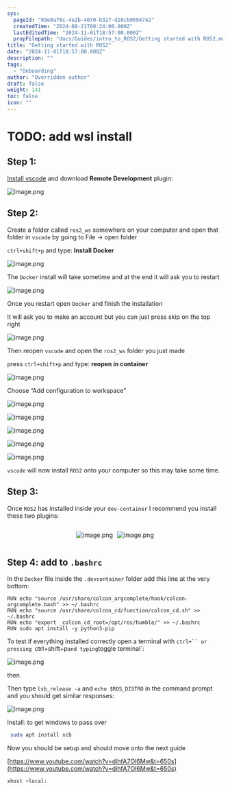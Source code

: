 ```yaml
---
sys:
  pageId: "89e0a78c-4e2b-4070-b327-d28cb0694742"
  createdTime: "2024-08-21T00:24:00.000Z"
  lastEditedTime: "2024-11-01T18:57:00.000Z"
  propFilepath: "docs/Guides/intro_to_ROS2/Getting started with ROS2.md"
title: "Getting started with ROS2"
date: "2024-11-01T18:57:00.000Z"
description: ""
tags:
  - "Onboarding"
author: "Overridden author"
draft: false
weight: 141
toc: false
icon: ""
---
```


# TODO: add wsl install

## Step 1:

[Install vscode](https://code.visualstudio.com/download) and download **Remote Development** plugin:

![image.png](https://prod-files-secure.s3.us-west-2.amazonaws.com/d518164a-d88e-44d1-a4ee-3adb3bd8bce0/efb52993-1881-4a40-b95e-6f020334f022/image.png?X-Amz-Algorithm=AWS4-HMAC-SHA256&X-Amz-Content-Sha256=UNSIGNED-PAYLOAD&X-Amz-Credential=ASIAZI2LB466ZZHIQR6W%2F20250207%2Fus-west-2%2Fs3%2Faws4_request&X-Amz-Date=20250207T190110Z&X-Amz-Expires=3600&X-Amz-Security-Token=IQoJb3JpZ2luX2VjEGIaCXVzLXdlc3QtMiJHMEUCIQDWT8Wii%2BrHq7uHFQydvZxmZCm%2FHoyBDgmAqqiFi%2Fk3cwIgElmPg7dN97KBMyqSg2odvSI07ZHz1xXupMHvkCkJVCgq%2FwMIexAAGgw2Mzc0MjMxODM4MDUiDJ%2FBx1g77ZblS1RigircA5LSXjGv71%2FwwqFssSsy%2Foltv8slBmL47TO5LsJDbuNKIqMYCyVx5UXRZO9MWtcmGrcY9M1FdpQxjoQS2e0L8AlVzTCn68lhG%2BDMH1DC1yvDQAFJhGyHVYw3j5k1oyclYolIMcSIv%2BZjc1RAF95IViscGtUBUJM6ddD9zgvN1722yNidH3K%2BCyzgbQrM0de2DIpfuE6K348tDmg1GroCrd4K4DkdEKR5%2BRnxzd9O1oGGcTQumbPb30zoFETOcnneA%2Bn%2B%2B8rFlI5futmLqPY28hGu0%2FPIcE5W41H5sQBx0JYKTw8hub4%2FqCr%2FmaiHy2gGXwOfUgtONJHbe%2BBdULCL241CeuEru3Kzz4bjmz2SGLXT0Cv1T469Qyz9y9lZq7I02inVCTPA3udiD61HfY3EdNm6MwkXNAfj%2BKfE82K9L%2BWwz1AoLF7v3qHklCPM9r4nGKubwNw2%2Fjp1C1TRqDWkmKO4VBGCBQBnTbnW%2FMqKt7pUkwNLRqRy7ft7LyVgRA7awt28VR%2BDKr3Z9Fk1iETNuPl9Qs211Vq9kUluEClE3JjWJEub9KBzh9isf46TgAdbUwmchmyBHo%2B2QZ%2B9AcIxORGgvLPPgnKHNSkKgGZ1zbkB%2FbbVxIk9H%2B4yI%2B1MMNGamb0GOqUBY1%2FnVOx5R3VXdBrB6Ai7uIQfZ4fVXL5ikcP6l%2FtdphuzusnrVTYDICRJu0TDskb0%2BaxhuGHRAMi2pXS4IS8uqYcIHoQk2wiQoH79bfugwroAPqhnftG%2BvWnTyc3UIT2hTWI14UcaJ4J8YNxsfGKOX5f%2BE3iiUrM7fQmrVypZWimwbNIdTzfooLk52Q4%2BdvBuXIt9AwoZO%2BlDMcLDIUirIp15nrMe&X-Amz-Signature=20eda6190236436cd6750c51d23e05b4fe346df79eafb0639e7df91be83e255a&X-Amz-SignedHeaders=host&x-id=GetObject)

## Step 2:

Create a folder called `ros2_ws` somewhere on your computer and open that folder in `vscode` by going to File → open folder 

`ctrl+shift+p` and type: **Install Docker**

![image.png](https://prod-files-secure.s3.us-west-2.amazonaws.com/d518164a-d88e-44d1-a4ee-3adb3bd8bce0/2269dc0e-1cd5-47ff-bceb-c04ad9b2eab0/image.png?X-Amz-Algorithm=AWS4-HMAC-SHA256&X-Amz-Content-Sha256=UNSIGNED-PAYLOAD&X-Amz-Credential=ASIAZI2LB466ZZHIQR6W%2F20250207%2Fus-west-2%2Fs3%2Faws4_request&X-Amz-Date=20250207T190110Z&X-Amz-Expires=3600&X-Amz-Security-Token=IQoJb3JpZ2luX2VjEGIaCXVzLXdlc3QtMiJHMEUCIQDWT8Wii%2BrHq7uHFQydvZxmZCm%2FHoyBDgmAqqiFi%2Fk3cwIgElmPg7dN97KBMyqSg2odvSI07ZHz1xXupMHvkCkJVCgq%2FwMIexAAGgw2Mzc0MjMxODM4MDUiDJ%2FBx1g77ZblS1RigircA5LSXjGv71%2FwwqFssSsy%2Foltv8slBmL47TO5LsJDbuNKIqMYCyVx5UXRZO9MWtcmGrcY9M1FdpQxjoQS2e0L8AlVzTCn68lhG%2BDMH1DC1yvDQAFJhGyHVYw3j5k1oyclYolIMcSIv%2BZjc1RAF95IViscGtUBUJM6ddD9zgvN1722yNidH3K%2BCyzgbQrM0de2DIpfuE6K348tDmg1GroCrd4K4DkdEKR5%2BRnxzd9O1oGGcTQumbPb30zoFETOcnneA%2Bn%2B%2B8rFlI5futmLqPY28hGu0%2FPIcE5W41H5sQBx0JYKTw8hub4%2FqCr%2FmaiHy2gGXwOfUgtONJHbe%2BBdULCL241CeuEru3Kzz4bjmz2SGLXT0Cv1T469Qyz9y9lZq7I02inVCTPA3udiD61HfY3EdNm6MwkXNAfj%2BKfE82K9L%2BWwz1AoLF7v3qHklCPM9r4nGKubwNw2%2Fjp1C1TRqDWkmKO4VBGCBQBnTbnW%2FMqKt7pUkwNLRqRy7ft7LyVgRA7awt28VR%2BDKr3Z9Fk1iETNuPl9Qs211Vq9kUluEClE3JjWJEub9KBzh9isf46TgAdbUwmchmyBHo%2B2QZ%2B9AcIxORGgvLPPgnKHNSkKgGZ1zbkB%2FbbVxIk9H%2B4yI%2B1MMNGamb0GOqUBY1%2FnVOx5R3VXdBrB6Ai7uIQfZ4fVXL5ikcP6l%2FtdphuzusnrVTYDICRJu0TDskb0%2BaxhuGHRAMi2pXS4IS8uqYcIHoQk2wiQoH79bfugwroAPqhnftG%2BvWnTyc3UIT2hTWI14UcaJ4J8YNxsfGKOX5f%2BE3iiUrM7fQmrVypZWimwbNIdTzfooLk52Q4%2BdvBuXIt9AwoZO%2BlDMcLDIUirIp15nrMe&X-Amz-Signature=b4a1c0656272477a944324602720f820be34cc43095b614baeeac879664bb2e1&X-Amz-SignedHeaders=host&x-id=GetObject)

The `Docker` install will take sometime and at the end it will ask you to restart

![image.png](https://prod-files-secure.s3.us-west-2.amazonaws.com/d518164a-d88e-44d1-a4ee-3adb3bd8bce0/ed233f78-be33-4b1f-b89c-9c346c0e961e/image.png?X-Amz-Algorithm=AWS4-HMAC-SHA256&X-Amz-Content-Sha256=UNSIGNED-PAYLOAD&X-Amz-Credential=ASIAZI2LB466ZZHIQR6W%2F20250207%2Fus-west-2%2Fs3%2Faws4_request&X-Amz-Date=20250207T190110Z&X-Amz-Expires=3600&X-Amz-Security-Token=IQoJb3JpZ2luX2VjEGIaCXVzLXdlc3QtMiJHMEUCIQDWT8Wii%2BrHq7uHFQydvZxmZCm%2FHoyBDgmAqqiFi%2Fk3cwIgElmPg7dN97KBMyqSg2odvSI07ZHz1xXupMHvkCkJVCgq%2FwMIexAAGgw2Mzc0MjMxODM4MDUiDJ%2FBx1g77ZblS1RigircA5LSXjGv71%2FwwqFssSsy%2Foltv8slBmL47TO5LsJDbuNKIqMYCyVx5UXRZO9MWtcmGrcY9M1FdpQxjoQS2e0L8AlVzTCn68lhG%2BDMH1DC1yvDQAFJhGyHVYw3j5k1oyclYolIMcSIv%2BZjc1RAF95IViscGtUBUJM6ddD9zgvN1722yNidH3K%2BCyzgbQrM0de2DIpfuE6K348tDmg1GroCrd4K4DkdEKR5%2BRnxzd9O1oGGcTQumbPb30zoFETOcnneA%2Bn%2B%2B8rFlI5futmLqPY28hGu0%2FPIcE5W41H5sQBx0JYKTw8hub4%2FqCr%2FmaiHy2gGXwOfUgtONJHbe%2BBdULCL241CeuEru3Kzz4bjmz2SGLXT0Cv1T469Qyz9y9lZq7I02inVCTPA3udiD61HfY3EdNm6MwkXNAfj%2BKfE82K9L%2BWwz1AoLF7v3qHklCPM9r4nGKubwNw2%2Fjp1C1TRqDWkmKO4VBGCBQBnTbnW%2FMqKt7pUkwNLRqRy7ft7LyVgRA7awt28VR%2BDKr3Z9Fk1iETNuPl9Qs211Vq9kUluEClE3JjWJEub9KBzh9isf46TgAdbUwmchmyBHo%2B2QZ%2B9AcIxORGgvLPPgnKHNSkKgGZ1zbkB%2FbbVxIk9H%2B4yI%2B1MMNGamb0GOqUBY1%2FnVOx5R3VXdBrB6Ai7uIQfZ4fVXL5ikcP6l%2FtdphuzusnrVTYDICRJu0TDskb0%2BaxhuGHRAMi2pXS4IS8uqYcIHoQk2wiQoH79bfugwroAPqhnftG%2BvWnTyc3UIT2hTWI14UcaJ4J8YNxsfGKOX5f%2BE3iiUrM7fQmrVypZWimwbNIdTzfooLk52Q4%2BdvBuXIt9AwoZO%2BlDMcLDIUirIp15nrMe&X-Amz-Signature=564d8620c640e76aa2716c0f8a12640610d43b10ff4196f3f79070d99d6a88e0&X-Amz-SignedHeaders=host&x-id=GetObject)

Once you restart open `Docker` and finish the installation

It will ask you to make an account but you can just press skip on the top right

![image.png](https://prod-files-secure.s3.us-west-2.amazonaws.com/d518164a-d88e-44d1-a4ee-3adb3bd8bce0/21010ad9-1659-4fd9-9f59-9932a09b2a3d/image.png?X-Amz-Algorithm=AWS4-HMAC-SHA256&X-Amz-Content-Sha256=UNSIGNED-PAYLOAD&X-Amz-Credential=ASIAZI2LB466ZZHIQR6W%2F20250207%2Fus-west-2%2Fs3%2Faws4_request&X-Amz-Date=20250207T190110Z&X-Amz-Expires=3600&X-Amz-Security-Token=IQoJb3JpZ2luX2VjEGIaCXVzLXdlc3QtMiJHMEUCIQDWT8Wii%2BrHq7uHFQydvZxmZCm%2FHoyBDgmAqqiFi%2Fk3cwIgElmPg7dN97KBMyqSg2odvSI07ZHz1xXupMHvkCkJVCgq%2FwMIexAAGgw2Mzc0MjMxODM4MDUiDJ%2FBx1g77ZblS1RigircA5LSXjGv71%2FwwqFssSsy%2Foltv8slBmL47TO5LsJDbuNKIqMYCyVx5UXRZO9MWtcmGrcY9M1FdpQxjoQS2e0L8AlVzTCn68lhG%2BDMH1DC1yvDQAFJhGyHVYw3j5k1oyclYolIMcSIv%2BZjc1RAF95IViscGtUBUJM6ddD9zgvN1722yNidH3K%2BCyzgbQrM0de2DIpfuE6K348tDmg1GroCrd4K4DkdEKR5%2BRnxzd9O1oGGcTQumbPb30zoFETOcnneA%2Bn%2B%2B8rFlI5futmLqPY28hGu0%2FPIcE5W41H5sQBx0JYKTw8hub4%2FqCr%2FmaiHy2gGXwOfUgtONJHbe%2BBdULCL241CeuEru3Kzz4bjmz2SGLXT0Cv1T469Qyz9y9lZq7I02inVCTPA3udiD61HfY3EdNm6MwkXNAfj%2BKfE82K9L%2BWwz1AoLF7v3qHklCPM9r4nGKubwNw2%2Fjp1C1TRqDWkmKO4VBGCBQBnTbnW%2FMqKt7pUkwNLRqRy7ft7LyVgRA7awt28VR%2BDKr3Z9Fk1iETNuPl9Qs211Vq9kUluEClE3JjWJEub9KBzh9isf46TgAdbUwmchmyBHo%2B2QZ%2B9AcIxORGgvLPPgnKHNSkKgGZ1zbkB%2FbbVxIk9H%2B4yI%2B1MMNGamb0GOqUBY1%2FnVOx5R3VXdBrB6Ai7uIQfZ4fVXL5ikcP6l%2FtdphuzusnrVTYDICRJu0TDskb0%2BaxhuGHRAMi2pXS4IS8uqYcIHoQk2wiQoH79bfugwroAPqhnftG%2BvWnTyc3UIT2hTWI14UcaJ4J8YNxsfGKOX5f%2BE3iiUrM7fQmrVypZWimwbNIdTzfooLk52Q4%2BdvBuXIt9AwoZO%2BlDMcLDIUirIp15nrMe&X-Amz-Signature=c57b559f3fc9292b4183466c110a5d3436bb4f784a6876348de7cc92107417fd&X-Amz-SignedHeaders=host&x-id=GetObject)

Then reopen `vscode` and open the `ros2_ws` folder you just made

press `ctrl+shift+p` and type: **reopen in container**

![image.png](https://prod-files-secure.s3.us-west-2.amazonaws.com/d518164a-d88e-44d1-a4ee-3adb3bd8bce0/4e93b8c2-41ad-488c-8095-c74205196118/image.png?X-Amz-Algorithm=AWS4-HMAC-SHA256&X-Amz-Content-Sha256=UNSIGNED-PAYLOAD&X-Amz-Credential=ASIAZI2LB466ZZHIQR6W%2F20250207%2Fus-west-2%2Fs3%2Faws4_request&X-Amz-Date=20250207T190110Z&X-Amz-Expires=3600&X-Amz-Security-Token=IQoJb3JpZ2luX2VjEGIaCXVzLXdlc3QtMiJHMEUCIQDWT8Wii%2BrHq7uHFQydvZxmZCm%2FHoyBDgmAqqiFi%2Fk3cwIgElmPg7dN97KBMyqSg2odvSI07ZHz1xXupMHvkCkJVCgq%2FwMIexAAGgw2Mzc0MjMxODM4MDUiDJ%2FBx1g77ZblS1RigircA5LSXjGv71%2FwwqFssSsy%2Foltv8slBmL47TO5LsJDbuNKIqMYCyVx5UXRZO9MWtcmGrcY9M1FdpQxjoQS2e0L8AlVzTCn68lhG%2BDMH1DC1yvDQAFJhGyHVYw3j5k1oyclYolIMcSIv%2BZjc1RAF95IViscGtUBUJM6ddD9zgvN1722yNidH3K%2BCyzgbQrM0de2DIpfuE6K348tDmg1GroCrd4K4DkdEKR5%2BRnxzd9O1oGGcTQumbPb30zoFETOcnneA%2Bn%2B%2B8rFlI5futmLqPY28hGu0%2FPIcE5W41H5sQBx0JYKTw8hub4%2FqCr%2FmaiHy2gGXwOfUgtONJHbe%2BBdULCL241CeuEru3Kzz4bjmz2SGLXT0Cv1T469Qyz9y9lZq7I02inVCTPA3udiD61HfY3EdNm6MwkXNAfj%2BKfE82K9L%2BWwz1AoLF7v3qHklCPM9r4nGKubwNw2%2Fjp1C1TRqDWkmKO4VBGCBQBnTbnW%2FMqKt7pUkwNLRqRy7ft7LyVgRA7awt28VR%2BDKr3Z9Fk1iETNuPl9Qs211Vq9kUluEClE3JjWJEub9KBzh9isf46TgAdbUwmchmyBHo%2B2QZ%2B9AcIxORGgvLPPgnKHNSkKgGZ1zbkB%2FbbVxIk9H%2B4yI%2B1MMNGamb0GOqUBY1%2FnVOx5R3VXdBrB6Ai7uIQfZ4fVXL5ikcP6l%2FtdphuzusnrVTYDICRJu0TDskb0%2BaxhuGHRAMi2pXS4IS8uqYcIHoQk2wiQoH79bfugwroAPqhnftG%2BvWnTyc3UIT2hTWI14UcaJ4J8YNxsfGKOX5f%2BE3iiUrM7fQmrVypZWimwbNIdTzfooLk52Q4%2BdvBuXIt9AwoZO%2BlDMcLDIUirIp15nrMe&X-Amz-Signature=a63fad9ea93cfa007d513a3c7d1ee020add13cb578d7dc992f435c2a23124edc&X-Amz-SignedHeaders=host&x-id=GetObject)

Choose “Add configuration to workspace”

![image.png](https://prod-files-secure.s3.us-west-2.amazonaws.com/d518164a-d88e-44d1-a4ee-3adb3bd8bce0/9560b282-5060-4989-ba37-97e7b2c22476/image.png?X-Amz-Algorithm=AWS4-HMAC-SHA256&X-Amz-Content-Sha256=UNSIGNED-PAYLOAD&X-Amz-Credential=ASIAZI2LB466ZZHIQR6W%2F20250207%2Fus-west-2%2Fs3%2Faws4_request&X-Amz-Date=20250207T190110Z&X-Amz-Expires=3600&X-Amz-Security-Token=IQoJb3JpZ2luX2VjEGIaCXVzLXdlc3QtMiJHMEUCIQDWT8Wii%2BrHq7uHFQydvZxmZCm%2FHoyBDgmAqqiFi%2Fk3cwIgElmPg7dN97KBMyqSg2odvSI07ZHz1xXupMHvkCkJVCgq%2FwMIexAAGgw2Mzc0MjMxODM4MDUiDJ%2FBx1g77ZblS1RigircA5LSXjGv71%2FwwqFssSsy%2Foltv8slBmL47TO5LsJDbuNKIqMYCyVx5UXRZO9MWtcmGrcY9M1FdpQxjoQS2e0L8AlVzTCn68lhG%2BDMH1DC1yvDQAFJhGyHVYw3j5k1oyclYolIMcSIv%2BZjc1RAF95IViscGtUBUJM6ddD9zgvN1722yNidH3K%2BCyzgbQrM0de2DIpfuE6K348tDmg1GroCrd4K4DkdEKR5%2BRnxzd9O1oGGcTQumbPb30zoFETOcnneA%2Bn%2B%2B8rFlI5futmLqPY28hGu0%2FPIcE5W41H5sQBx0JYKTw8hub4%2FqCr%2FmaiHy2gGXwOfUgtONJHbe%2BBdULCL241CeuEru3Kzz4bjmz2SGLXT0Cv1T469Qyz9y9lZq7I02inVCTPA3udiD61HfY3EdNm6MwkXNAfj%2BKfE82K9L%2BWwz1AoLF7v3qHklCPM9r4nGKubwNw2%2Fjp1C1TRqDWkmKO4VBGCBQBnTbnW%2FMqKt7pUkwNLRqRy7ft7LyVgRA7awt28VR%2BDKr3Z9Fk1iETNuPl9Qs211Vq9kUluEClE3JjWJEub9KBzh9isf46TgAdbUwmchmyBHo%2B2QZ%2B9AcIxORGgvLPPgnKHNSkKgGZ1zbkB%2FbbVxIk9H%2B4yI%2B1MMNGamb0GOqUBY1%2FnVOx5R3VXdBrB6Ai7uIQfZ4fVXL5ikcP6l%2FtdphuzusnrVTYDICRJu0TDskb0%2BaxhuGHRAMi2pXS4IS8uqYcIHoQk2wiQoH79bfugwroAPqhnftG%2BvWnTyc3UIT2hTWI14UcaJ4J8YNxsfGKOX5f%2BE3iiUrM7fQmrVypZWimwbNIdTzfooLk52Q4%2BdvBuXIt9AwoZO%2BlDMcLDIUirIp15nrMe&X-Amz-Signature=b5f65ad5f1d26d2fabf325de4f5a5c2666eff14e80d40d07a153358c8135e17c&X-Amz-SignedHeaders=host&x-id=GetObject)

![image.png](https://prod-files-secure.s3.us-west-2.amazonaws.com/d518164a-d88e-44d1-a4ee-3adb3bd8bce0/2ee63f81-886b-48e8-a553-dc6e5eac99e4/image.png?X-Amz-Algorithm=AWS4-HMAC-SHA256&X-Amz-Content-Sha256=UNSIGNED-PAYLOAD&X-Amz-Credential=ASIAZI2LB466ZZHIQR6W%2F20250207%2Fus-west-2%2Fs3%2Faws4_request&X-Amz-Date=20250207T190110Z&X-Amz-Expires=3600&X-Amz-Security-Token=IQoJb3JpZ2luX2VjEGIaCXVzLXdlc3QtMiJHMEUCIQDWT8Wii%2BrHq7uHFQydvZxmZCm%2FHoyBDgmAqqiFi%2Fk3cwIgElmPg7dN97KBMyqSg2odvSI07ZHz1xXupMHvkCkJVCgq%2FwMIexAAGgw2Mzc0MjMxODM4MDUiDJ%2FBx1g77ZblS1RigircA5LSXjGv71%2FwwqFssSsy%2Foltv8slBmL47TO5LsJDbuNKIqMYCyVx5UXRZO9MWtcmGrcY9M1FdpQxjoQS2e0L8AlVzTCn68lhG%2BDMH1DC1yvDQAFJhGyHVYw3j5k1oyclYolIMcSIv%2BZjc1RAF95IViscGtUBUJM6ddD9zgvN1722yNidH3K%2BCyzgbQrM0de2DIpfuE6K348tDmg1GroCrd4K4DkdEKR5%2BRnxzd9O1oGGcTQumbPb30zoFETOcnneA%2Bn%2B%2B8rFlI5futmLqPY28hGu0%2FPIcE5W41H5sQBx0JYKTw8hub4%2FqCr%2FmaiHy2gGXwOfUgtONJHbe%2BBdULCL241CeuEru3Kzz4bjmz2SGLXT0Cv1T469Qyz9y9lZq7I02inVCTPA3udiD61HfY3EdNm6MwkXNAfj%2BKfE82K9L%2BWwz1AoLF7v3qHklCPM9r4nGKubwNw2%2Fjp1C1TRqDWkmKO4VBGCBQBnTbnW%2FMqKt7pUkwNLRqRy7ft7LyVgRA7awt28VR%2BDKr3Z9Fk1iETNuPl9Qs211Vq9kUluEClE3JjWJEub9KBzh9isf46TgAdbUwmchmyBHo%2B2QZ%2B9AcIxORGgvLPPgnKHNSkKgGZ1zbkB%2FbbVxIk9H%2B4yI%2B1MMNGamb0GOqUBY1%2FnVOx5R3VXdBrB6Ai7uIQfZ4fVXL5ikcP6l%2FtdphuzusnrVTYDICRJu0TDskb0%2BaxhuGHRAMi2pXS4IS8uqYcIHoQk2wiQoH79bfugwroAPqhnftG%2BvWnTyc3UIT2hTWI14UcaJ4J8YNxsfGKOX5f%2BE3iiUrM7fQmrVypZWimwbNIdTzfooLk52Q4%2BdvBuXIt9AwoZO%2BlDMcLDIUirIp15nrMe&X-Amz-Signature=9784d03b7d259144f0412e821fa6a33df36d6df9eb8b2cb0fe7ba79adffdf6cd&X-Amz-SignedHeaders=host&x-id=GetObject)

![image.png](https://prod-files-secure.s3.us-west-2.amazonaws.com/d518164a-d88e-44d1-a4ee-3adb3bd8bce0/ae1580b2-b048-407e-aed9-b584224a7a04/image.png?X-Amz-Algorithm=AWS4-HMAC-SHA256&X-Amz-Content-Sha256=UNSIGNED-PAYLOAD&X-Amz-Credential=ASIAZI2LB466ZZHIQR6W%2F20250207%2Fus-west-2%2Fs3%2Faws4_request&X-Amz-Date=20250207T190110Z&X-Amz-Expires=3600&X-Amz-Security-Token=IQoJb3JpZ2luX2VjEGIaCXVzLXdlc3QtMiJHMEUCIQDWT8Wii%2BrHq7uHFQydvZxmZCm%2FHoyBDgmAqqiFi%2Fk3cwIgElmPg7dN97KBMyqSg2odvSI07ZHz1xXupMHvkCkJVCgq%2FwMIexAAGgw2Mzc0MjMxODM4MDUiDJ%2FBx1g77ZblS1RigircA5LSXjGv71%2FwwqFssSsy%2Foltv8slBmL47TO5LsJDbuNKIqMYCyVx5UXRZO9MWtcmGrcY9M1FdpQxjoQS2e0L8AlVzTCn68lhG%2BDMH1DC1yvDQAFJhGyHVYw3j5k1oyclYolIMcSIv%2BZjc1RAF95IViscGtUBUJM6ddD9zgvN1722yNidH3K%2BCyzgbQrM0de2DIpfuE6K348tDmg1GroCrd4K4DkdEKR5%2BRnxzd9O1oGGcTQumbPb30zoFETOcnneA%2Bn%2B%2B8rFlI5futmLqPY28hGu0%2FPIcE5W41H5sQBx0JYKTw8hub4%2FqCr%2FmaiHy2gGXwOfUgtONJHbe%2BBdULCL241CeuEru3Kzz4bjmz2SGLXT0Cv1T469Qyz9y9lZq7I02inVCTPA3udiD61HfY3EdNm6MwkXNAfj%2BKfE82K9L%2BWwz1AoLF7v3qHklCPM9r4nGKubwNw2%2Fjp1C1TRqDWkmKO4VBGCBQBnTbnW%2FMqKt7pUkwNLRqRy7ft7LyVgRA7awt28VR%2BDKr3Z9Fk1iETNuPl9Qs211Vq9kUluEClE3JjWJEub9KBzh9isf46TgAdbUwmchmyBHo%2B2QZ%2B9AcIxORGgvLPPgnKHNSkKgGZ1zbkB%2FbbVxIk9H%2B4yI%2B1MMNGamb0GOqUBY1%2FnVOx5R3VXdBrB6Ai7uIQfZ4fVXL5ikcP6l%2FtdphuzusnrVTYDICRJu0TDskb0%2BaxhuGHRAMi2pXS4IS8uqYcIHoQk2wiQoH79bfugwroAPqhnftG%2BvWnTyc3UIT2hTWI14UcaJ4J8YNxsfGKOX5f%2BE3iiUrM7fQmrVypZWimwbNIdTzfooLk52Q4%2BdvBuXIt9AwoZO%2BlDMcLDIUirIp15nrMe&X-Amz-Signature=e09db10eb7c31fdfd871a42c3ba730c110c4e86ef1a578aeda9f82d504f41c9e&X-Amz-SignedHeaders=host&x-id=GetObject)

![image.png](https://prod-files-secure.s3.us-west-2.amazonaws.com/d518164a-d88e-44d1-a4ee-3adb3bd8bce0/53255b28-f75e-430f-b9e3-c0ac8577e42b/image.png?X-Amz-Algorithm=AWS4-HMAC-SHA256&X-Amz-Content-Sha256=UNSIGNED-PAYLOAD&X-Amz-Credential=ASIAZI2LB466ZZHIQR6W%2F20250207%2Fus-west-2%2Fs3%2Faws4_request&X-Amz-Date=20250207T190110Z&X-Amz-Expires=3600&X-Amz-Security-Token=IQoJb3JpZ2luX2VjEGIaCXVzLXdlc3QtMiJHMEUCIQDWT8Wii%2BrHq7uHFQydvZxmZCm%2FHoyBDgmAqqiFi%2Fk3cwIgElmPg7dN97KBMyqSg2odvSI07ZHz1xXupMHvkCkJVCgq%2FwMIexAAGgw2Mzc0MjMxODM4MDUiDJ%2FBx1g77ZblS1RigircA5LSXjGv71%2FwwqFssSsy%2Foltv8slBmL47TO5LsJDbuNKIqMYCyVx5UXRZO9MWtcmGrcY9M1FdpQxjoQS2e0L8AlVzTCn68lhG%2BDMH1DC1yvDQAFJhGyHVYw3j5k1oyclYolIMcSIv%2BZjc1RAF95IViscGtUBUJM6ddD9zgvN1722yNidH3K%2BCyzgbQrM0de2DIpfuE6K348tDmg1GroCrd4K4DkdEKR5%2BRnxzd9O1oGGcTQumbPb30zoFETOcnneA%2Bn%2B%2B8rFlI5futmLqPY28hGu0%2FPIcE5W41H5sQBx0JYKTw8hub4%2FqCr%2FmaiHy2gGXwOfUgtONJHbe%2BBdULCL241CeuEru3Kzz4bjmz2SGLXT0Cv1T469Qyz9y9lZq7I02inVCTPA3udiD61HfY3EdNm6MwkXNAfj%2BKfE82K9L%2BWwz1AoLF7v3qHklCPM9r4nGKubwNw2%2Fjp1C1TRqDWkmKO4VBGCBQBnTbnW%2FMqKt7pUkwNLRqRy7ft7LyVgRA7awt28VR%2BDKr3Z9Fk1iETNuPl9Qs211Vq9kUluEClE3JjWJEub9KBzh9isf46TgAdbUwmchmyBHo%2B2QZ%2B9AcIxORGgvLPPgnKHNSkKgGZ1zbkB%2FbbVxIk9H%2B4yI%2B1MMNGamb0GOqUBY1%2FnVOx5R3VXdBrB6Ai7uIQfZ4fVXL5ikcP6l%2FtdphuzusnrVTYDICRJu0TDskb0%2BaxhuGHRAMi2pXS4IS8uqYcIHoQk2wiQoH79bfugwroAPqhnftG%2BvWnTyc3UIT2hTWI14UcaJ4J8YNxsfGKOX5f%2BE3iiUrM7fQmrVypZWimwbNIdTzfooLk52Q4%2BdvBuXIt9AwoZO%2BlDMcLDIUirIp15nrMe&X-Amz-Signature=a9ee7933f09090b39390e9b2f0aee9edd58249e6e351df540983d5af8dab2b63&X-Amz-SignedHeaders=host&x-id=GetObject)

![image.png](https://prod-files-secure.s3.us-west-2.amazonaws.com/d518164a-d88e-44d1-a4ee-3adb3bd8bce0/7c562767-5af9-4ffb-97d1-327bcdf4ee00/image.png?X-Amz-Algorithm=AWS4-HMAC-SHA256&X-Amz-Content-Sha256=UNSIGNED-PAYLOAD&X-Amz-Credential=ASIAZI2LB466ZZHIQR6W%2F20250207%2Fus-west-2%2Fs3%2Faws4_request&X-Amz-Date=20250207T190110Z&X-Amz-Expires=3600&X-Amz-Security-Token=IQoJb3JpZ2luX2VjEGIaCXVzLXdlc3QtMiJHMEUCIQDWT8Wii%2BrHq7uHFQydvZxmZCm%2FHoyBDgmAqqiFi%2Fk3cwIgElmPg7dN97KBMyqSg2odvSI07ZHz1xXupMHvkCkJVCgq%2FwMIexAAGgw2Mzc0MjMxODM4MDUiDJ%2FBx1g77ZblS1RigircA5LSXjGv71%2FwwqFssSsy%2Foltv8slBmL47TO5LsJDbuNKIqMYCyVx5UXRZO9MWtcmGrcY9M1FdpQxjoQS2e0L8AlVzTCn68lhG%2BDMH1DC1yvDQAFJhGyHVYw3j5k1oyclYolIMcSIv%2BZjc1RAF95IViscGtUBUJM6ddD9zgvN1722yNidH3K%2BCyzgbQrM0de2DIpfuE6K348tDmg1GroCrd4K4DkdEKR5%2BRnxzd9O1oGGcTQumbPb30zoFETOcnneA%2Bn%2B%2B8rFlI5futmLqPY28hGu0%2FPIcE5W41H5sQBx0JYKTw8hub4%2FqCr%2FmaiHy2gGXwOfUgtONJHbe%2BBdULCL241CeuEru3Kzz4bjmz2SGLXT0Cv1T469Qyz9y9lZq7I02inVCTPA3udiD61HfY3EdNm6MwkXNAfj%2BKfE82K9L%2BWwz1AoLF7v3qHklCPM9r4nGKubwNw2%2Fjp1C1TRqDWkmKO4VBGCBQBnTbnW%2FMqKt7pUkwNLRqRy7ft7LyVgRA7awt28VR%2BDKr3Z9Fk1iETNuPl9Qs211Vq9kUluEClE3JjWJEub9KBzh9isf46TgAdbUwmchmyBHo%2B2QZ%2B9AcIxORGgvLPPgnKHNSkKgGZ1zbkB%2FbbVxIk9H%2B4yI%2B1MMNGamb0GOqUBY1%2FnVOx5R3VXdBrB6Ai7uIQfZ4fVXL5ikcP6l%2FtdphuzusnrVTYDICRJu0TDskb0%2BaxhuGHRAMi2pXS4IS8uqYcIHoQk2wiQoH79bfugwroAPqhnftG%2BvWnTyc3UIT2hTWI14UcaJ4J8YNxsfGKOX5f%2BE3iiUrM7fQmrVypZWimwbNIdTzfooLk52Q4%2BdvBuXIt9AwoZO%2BlDMcLDIUirIp15nrMe&X-Amz-Signature=3db11eec62ac37de374e7cfcc918397d9468a1d6cf1424d18792a0dc717f40f1&X-Amz-SignedHeaders=host&x-id=GetObject)

`vscode` will now install `ROS2` onto your computer so this may take some time.

## Step 3:

Once `ROS2` has installed inside your `dev-container` I recommend you install these two plugins:

<div style="display: flex;flex-direction: row; column-gap:10px; max-width: 630px;justify-content: center;">
<div>

![image.png](https://prod-files-secure.s3.us-west-2.amazonaws.com/d518164a-d88e-44d1-a4ee-3adb3bd8bce0/3fc3d550-5a54-4ba1-ba6b-faa01cdb7369/image.png?X-Amz-Algorithm=AWS4-HMAC-SHA256&X-Amz-Content-Sha256=UNSIGNED-PAYLOAD&X-Amz-Credential=ASIAZI2LB466RMTMR26A%2F20250207%2Fus-west-2%2Fs3%2Faws4_request&X-Amz-Date=20250207T190112Z&X-Amz-Expires=3600&X-Amz-Security-Token=IQoJb3JpZ2luX2VjEGIaCXVzLXdlc3QtMiJGMEQCIBrqtvchTPgnsgjLB0gd8JhpOXBP1ddF2Znap5ZJQVPkAiAQShPtTv7S4%2B18obremBZBAHcpGDZhhKMuYNrqxkFrkSr%2FAwh7EAAaDDYzNzQyMzE4MzgwNSIMQOtNEHcpusxhQ7e0KtwD%2FaDGVhdUn3IBNX2rR5kXsx7%2F3OCqzRNxwFeKJgWyJfncpV7S51wdKrtViwISOI6o%2FUxpmMP2oHKRwUyq8oUSbu9EtLJdQ4Em03kW9%2Ft%2FCDzcjYfI%2BU2NQ%2FbFYIDADCS0T7HMAiA0F4F9mTLpnyevnh6wdVyl4w9xqsOOFeItkjkxYU0jmLiItO2T6cbcZe0%2FpWxD%2F8fFjlBAInVoCG6DtLZ7cqgGxJ76z8MzqSgjTjzjmyXDhTk6XnIB6mKfWl1Hx03w0T04CVMIvIHZSLrauJ7Y6Egy9tmtcrlR%2FihlmZMSMdrsbO1tVPHSdLZf1bdAwkCO4eWVBPIYSVDVpzTZ71CSOUtkxgZkweb086BFS%2BOBv7cTYGP7u7IJqUiq%2Bz8Sj5uQ9KXWFwXwaLdheuaQh4wT%2B9RB4b2%2BVA4r%2FOKXRNyXutybnZkOuTJfdz5jmfVi51V4274HUKhcKxUFS9xge1m64MJVK1vxS%2BhTStG2s9t0Co2lz8FxkDw8hkgX4OvPzTZNhj0Glp0q4HMUx7JqyckEZOv2z%2BM1l6vw1moxwnFl6DlxaI7I4lNuv%2BE74UGOEctd0nVUG6angMvl3DyR6kNlgDX0L%2BmzQ77aQPwbVJTmr7CKoVeZR17878Ew4ZqZvQY6pgFeNVzNP2ttyO1gUuWlKZpeNlViUnBr1l%2FQeK7y3AFT8g0sUXNx3C6vU93dsxQ24qR%2FkK9mO08Mes2BFjjotaCCnx2BTF9oE%2F5%2F5Dct1xACUIGVirkhfD0qIH82KUf80XWRkFQdCpuVJArOK1eZlq5wKJ2iWwioM9HA8MryBjEf0aHJ7r0xM7NucCs4oLi5RGu3zb%2BxpFaFsEGIW1pT4evzoaZOdS1Q&X-Amz-Signature=2c7615d4adcdd0a9e7bb25b2945bf3287435b9d871b913657565c6cbeed8f18a&X-Amz-SignedHeaders=host&x-id=GetObject)

</div>
<div>

![image.png](https://prod-files-secure.s3.us-west-2.amazonaws.com/d518164a-d88e-44d1-a4ee-3adb3bd8bce0/d994cc66-13c2-4093-a5a3-f84cf4601a82/image.png?X-Amz-Algorithm=AWS4-HMAC-SHA256&X-Amz-Content-Sha256=UNSIGNED-PAYLOAD&X-Amz-Credential=ASIAZI2LB46676BJX4OV%2F20250207%2Fus-west-2%2Fs3%2Faws4_request&X-Amz-Date=20250207T190113Z&X-Amz-Expires=3600&X-Amz-Security-Token=IQoJb3JpZ2luX2VjEGIaCXVzLXdlc3QtMiJGMEQCIE%2BQjGwSu4lt0Eee310neeUJmdtO1B%2BFmODVpp1W8n3JAiB%2FTS1CnjABwcqUgQLo%2BOFEGsphYl8vSp5OUYXGkvw6nir%2FAwh7EAAaDDYzNzQyMzE4MzgwNSIMvu%2BVoAGGjio7k8JbKtwDvz2YqOulZcDRh4AZZcRyXR8pQ3La6tOd51UGZfDQ8t3l%2FEkJfNIMXQ%2BSTmvPf90Q7hsWNZzd%2B7vqkKJpln4m2x3eCS3RtJSNI%2BtugNJAoCXXEBCtnqchmRakfVBZNDHG60gOPu0dWywGCaB45oVBFO%2FD%2FjSm6F%2F7BU8TI94mkdTgmf%2FGnrBrV4xgH4TU0Euu%2FYgvaImPOtAMNaAdYBOxh%2Bp%2FXj13MjRj9cJCtMQhaFHfG%2Fr4p%2FiaiF1cnjmP8Aq3rt%2Bj6DXmOuA5UX4YdD%2FL5VU7ayuH7UJl4Qnx879tSYZ7R8DHrIAVTjtPf4VuxvU1YP7SUmbj4A3PnXmHLeL0k8W5Qwxbv92nT1Ip8o99Rv5RU26%2FwZY77zZa%2BJd1MBZpEFoM1wZ42spJtagnaiUOziEuItn2ycaRHRldE%2BvAFhCFbMS8Oy5t5BuCy9XouxjLHRVTBeia1y3Baa6KpBOvkttmIqZr6m4agkvjVwP%2BDkXFP1iEAp4SPcqpd5Ir4CZP6rlXVAgTQ3EmNld2bY3%2BlQQ9esrzzcxYyfNMppLyDZVr1P0X0Z1raX7PXWN1jMjnYmcqw1PfGhEPi3t09MznTEHBTOAP%2Fs13MsFoI4wa02Gs9mJN7FdPmGsBK%2FEwxJqZvQY6pgHIDoVHFTIMdGHujLTcvkV2kjTHaW0HRe48R219gxkFY%2FdSkyrEqkx52a9iWwP%2Byni5XM%2BbaGL1y5GXlkIDYL7Qzy%2F0CDmoTwTqN%2FhiYqNeEqEPamOdLPE53lrFi2DlLfPDIPBQud8zQCGeG7DmI%2BEwynr9al%2Bc7GhdGjTRu8xbm1NYa3l%2FIXzn4U0sNlWyu8nkkSvFZPFTzhc1t0%2BjZak1o1iYgcmw&X-Amz-Signature=6b81ed930b0848fb401c09b5a68f23cea5e7d8825cf21eaa373f0c3db8bd8706&X-Amz-SignedHeaders=host&x-id=GetObject)

</div>
</div>

## Step 4: add to `.bashrc`

In the `Docker` file inside the `.devcontainer` folder add this line at the very bottom: 

```docker
RUN echo "source /usr/share/colcon_argcomplete/hook/colcon-argcomplete.bash" >> ~/.bashrc
RUN echo "source /usr/share/colcon_cd/function/colcon_cd.sh" >> ~/.bashrc
RUN echo "export _colcon_cd_root=/opt/ros/humble/" >> ~/.bashrc
RUN sudo apt install -y python3-pip 
```

To test if everything installed correctly open a terminal with `ctrl+`` or pressing `ctrl+shift+p` and typing `toggle terminal`:

![image.png](https://prod-files-secure.s3.us-west-2.amazonaws.com/d518164a-d88e-44d1-a4ee-3adb3bd8bce0/6a4943d8-b04e-4c02-9a58-775f3384d1a5/image.png?X-Amz-Algorithm=AWS4-HMAC-SHA256&X-Amz-Content-Sha256=UNSIGNED-PAYLOAD&X-Amz-Credential=ASIAZI2LB466ZZHIQR6W%2F20250207%2Fus-west-2%2Fs3%2Faws4_request&X-Amz-Date=20250207T190110Z&X-Amz-Expires=3600&X-Amz-Security-Token=IQoJb3JpZ2luX2VjEGIaCXVzLXdlc3QtMiJHMEUCIQDWT8Wii%2BrHq7uHFQydvZxmZCm%2FHoyBDgmAqqiFi%2Fk3cwIgElmPg7dN97KBMyqSg2odvSI07ZHz1xXupMHvkCkJVCgq%2FwMIexAAGgw2Mzc0MjMxODM4MDUiDJ%2FBx1g77ZblS1RigircA5LSXjGv71%2FwwqFssSsy%2Foltv8slBmL47TO5LsJDbuNKIqMYCyVx5UXRZO9MWtcmGrcY9M1FdpQxjoQS2e0L8AlVzTCn68lhG%2BDMH1DC1yvDQAFJhGyHVYw3j5k1oyclYolIMcSIv%2BZjc1RAF95IViscGtUBUJM6ddD9zgvN1722yNidH3K%2BCyzgbQrM0de2DIpfuE6K348tDmg1GroCrd4K4DkdEKR5%2BRnxzd9O1oGGcTQumbPb30zoFETOcnneA%2Bn%2B%2B8rFlI5futmLqPY28hGu0%2FPIcE5W41H5sQBx0JYKTw8hub4%2FqCr%2FmaiHy2gGXwOfUgtONJHbe%2BBdULCL241CeuEru3Kzz4bjmz2SGLXT0Cv1T469Qyz9y9lZq7I02inVCTPA3udiD61HfY3EdNm6MwkXNAfj%2BKfE82K9L%2BWwz1AoLF7v3qHklCPM9r4nGKubwNw2%2Fjp1C1TRqDWkmKO4VBGCBQBnTbnW%2FMqKt7pUkwNLRqRy7ft7LyVgRA7awt28VR%2BDKr3Z9Fk1iETNuPl9Qs211Vq9kUluEClE3JjWJEub9KBzh9isf46TgAdbUwmchmyBHo%2B2QZ%2B9AcIxORGgvLPPgnKHNSkKgGZ1zbkB%2FbbVxIk9H%2B4yI%2B1MMNGamb0GOqUBY1%2FnVOx5R3VXdBrB6Ai7uIQfZ4fVXL5ikcP6l%2FtdphuzusnrVTYDICRJu0TDskb0%2BaxhuGHRAMi2pXS4IS8uqYcIHoQk2wiQoH79bfugwroAPqhnftG%2BvWnTyc3UIT2hTWI14UcaJ4J8YNxsfGKOX5f%2BE3iiUrM7fQmrVypZWimwbNIdTzfooLk52Q4%2BdvBuXIt9AwoZO%2BlDMcLDIUirIp15nrMe&X-Amz-Signature=1ddc57176fe7c22a8ddd1edfa3a5e743147eed7541d1a4cfb6435be0c821b508&X-Amz-SignedHeaders=host&x-id=GetObject)

then 

Then type `lsb_release -a` and `echo $ROS_DISTRO` in the command prompt and you should get similar responses:

![image.png](https://prod-files-secure.s3.us-west-2.amazonaws.com/d518164a-d88e-44d1-a4ee-3adb3bd8bce0/3e635dec-a805-4e85-8b9e-d000e5b71a4e/image.png?X-Amz-Algorithm=AWS4-HMAC-SHA256&X-Amz-Content-Sha256=UNSIGNED-PAYLOAD&X-Amz-Credential=ASIAZI2LB466ZZHIQR6W%2F20250207%2Fus-west-2%2Fs3%2Faws4_request&X-Amz-Date=20250207T190110Z&X-Amz-Expires=3600&X-Amz-Security-Token=IQoJb3JpZ2luX2VjEGIaCXVzLXdlc3QtMiJHMEUCIQDWT8Wii%2BrHq7uHFQydvZxmZCm%2FHoyBDgmAqqiFi%2Fk3cwIgElmPg7dN97KBMyqSg2odvSI07ZHz1xXupMHvkCkJVCgq%2FwMIexAAGgw2Mzc0MjMxODM4MDUiDJ%2FBx1g77ZblS1RigircA5LSXjGv71%2FwwqFssSsy%2Foltv8slBmL47TO5LsJDbuNKIqMYCyVx5UXRZO9MWtcmGrcY9M1FdpQxjoQS2e0L8AlVzTCn68lhG%2BDMH1DC1yvDQAFJhGyHVYw3j5k1oyclYolIMcSIv%2BZjc1RAF95IViscGtUBUJM6ddD9zgvN1722yNidH3K%2BCyzgbQrM0de2DIpfuE6K348tDmg1GroCrd4K4DkdEKR5%2BRnxzd9O1oGGcTQumbPb30zoFETOcnneA%2Bn%2B%2B8rFlI5futmLqPY28hGu0%2FPIcE5W41H5sQBx0JYKTw8hub4%2FqCr%2FmaiHy2gGXwOfUgtONJHbe%2BBdULCL241CeuEru3Kzz4bjmz2SGLXT0Cv1T469Qyz9y9lZq7I02inVCTPA3udiD61HfY3EdNm6MwkXNAfj%2BKfE82K9L%2BWwz1AoLF7v3qHklCPM9r4nGKubwNw2%2Fjp1C1TRqDWkmKO4VBGCBQBnTbnW%2FMqKt7pUkwNLRqRy7ft7LyVgRA7awt28VR%2BDKr3Z9Fk1iETNuPl9Qs211Vq9kUluEClE3JjWJEub9KBzh9isf46TgAdbUwmchmyBHo%2B2QZ%2B9AcIxORGgvLPPgnKHNSkKgGZ1zbkB%2FbbVxIk9H%2B4yI%2B1MMNGamb0GOqUBY1%2FnVOx5R3VXdBrB6Ai7uIQfZ4fVXL5ikcP6l%2FtdphuzusnrVTYDICRJu0TDskb0%2BaxhuGHRAMi2pXS4IS8uqYcIHoQk2wiQoH79bfugwroAPqhnftG%2BvWnTyc3UIT2hTWI14UcaJ4J8YNxsfGKOX5f%2BE3iiUrM7fQmrVypZWimwbNIdTzfooLk52Q4%2BdvBuXIt9AwoZO%2BlDMcLDIUirIp15nrMe&X-Amz-Signature=ab91443d55cdca19c4d29709a40b1e27205f8866ec39feef9a8d6751b503e828&X-Amz-SignedHeaders=host&x-id=GetObject)

Install:  to get windows to pass over

```bash
 sudo apt install xcb
```

Now you should be setup and should move onto the next guide 

[https://www.youtube.com/watch?v=dihfA7Ol6Mw&t=650s](https://www.youtube.com/watch?v=dihfA7Ol6Mw&t=650s)

```python
xhost +local:
```
